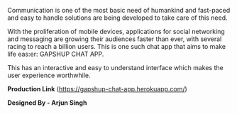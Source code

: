 Communication is one of the most basic need of humankind and fast-paced and easy to handle solutions are being developed to take care of this need.

With the proliferation of mobile devices, applications for social networking and messaging are growing their audiences faster than ever, with several racing to reach a billion users. This is one such chat app that aims to make life eas:er: GAPSHUP CHAT APP.

This has an interactive and easy to understand interface which makes the user experience worthwhile.


**Production Link** (https://gapshup-chat-app.herokuapp.com/)

**Designed By - Arjun Singh** 


